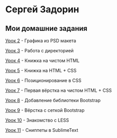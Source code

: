# Сергей Задорин
## Мои домашние задания

[Урок 2](zadorinserj.github.io/lesson_2/) - Графика из PSD макета


[Урок 3](zadorinserj.github.io/lesson_3/) - Работа с директорией


[Урок 4](zadorinserj.github.io/lesson_4/) - Книжка на чистом HTML


[Урок 5](zadorinserj.github.io/lesson_5/) - Книжка на HTML + CSS


[Урок 6](/zadorinserj/zadorinserj.github.io/tree/master/lesson_6) - Позиционирование в CSS


[Урок 7](zadorinserj.github.io/lesson_7/first_site/src/) - Первая вёрстка на чистом HTML + CSS


[Урок 8](/zadorinserj/zadorinserj.github.io/tree/master/lesson_8) - Добавление библиотеки Bootstrap


[Урок 9](zadorinserj.github.io/lesson_9/first_site/src/) - Вёрстка с сеткой Bootstrap


[Урок 10](zadorinserj.github.io/lesson_10/) - Знакомство с LESS


[Урок 11](zadorinserj.github.io/lesson_11/) - Сниппеты в SublimeText


